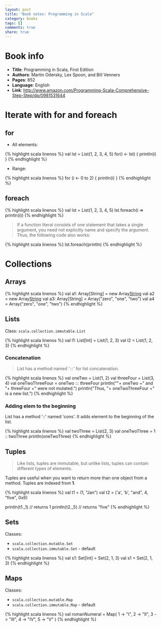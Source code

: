```yaml
---
layout: post
title: "Book notes: Programming in Scala"
category: books
tags: []
comments: true
share: true
---
```


# Book info

- **Title**: Programming in Scala, First Edition
- **Authors**: Martin Odersky, Lex Spoon, and Bill Venners
- **Pages**: 852
- **Language**: English
- **Link**: http://www.amazon.com/Programming-Scala-Comprehensive-Step-Step/dp/0981531644

# Iterate with for and foreach

## for

- All elements:

{% highlight scala linenos %}
val lst = List(1, 2, 3, 4, 5)
for(i <- lst) {
  println(i)
}
{% endhighlight %}

- Range:

{% highlight scala linenos %}
for (i <- 0 to 2) {
  println(i)
}
{% endhighlight %}

## foreach

{% highlight scala linenos %}
val lst = List(1, 2, 3, 4, 5)
lst.foreach(i => println(i))
{% endhighlight %}

> If a function literal consists of one statement that takes a single argument, you need not explicitly name and specify the argument. Thus, the following code also works:

{% highlight scala linenos %}
lst.foreach(println)
{% endhighlight %}

# Collections

## Arrays

{% highlight scala linenos %}
val a1: Array[String] = new Array[String](3)
val a2 = new Array[String](3)
val a3: Array[String] = Array("zero", "one", "two")
val a4 = Array("zero", "one", "two")
{% endhighlight %}

## Lists

Class: `scala.collection.immutable.List`

{% highlight scala linenos %}
val l1: List[Int] = List(1, 2, 3)
val l2 = List(1, 2, 3)
{% endhighlight %}

### Concatenation

> List has a method named ':::' for list concatenation.

{% highlight scala linenos %}
val oneTwo = List(1, 2)
val threeFour = List(3, 4)
val oneTwoThreeFour = oneTwo ::: threeFour
println(""+ oneTwo +" and "+ threeFour +" were not mutated.")
println("Thus, "+ oneTwoThreeFour +" is a new list.")
{% endhighlight %}

### Adding elem to the beginning

List has a method '::' named 'cons'. It adds element to the beginning of the list.

{% highlight scala linenos %}
val twoThree = List(2, 3)
val oneTwoThree = 1 :: twoThree
println(oneTwoThree)
{% endhighlight %}

## Tuples

> Like lists, tuples are immutable, but unlike lists, tuples can contain different types of elements.

Tuples are useful when you want to return more than one object from a method. Tuples are indexed from **1**.

{% highlight scala linenos %}
val t1 = (1, "Jan")
val t2 = ('a', 'b', "and", 4, "five", 0x6)

println(t1._1) // returns 1
println(t2._5) // returns "five"
{% endhighlight %}

## Sets

Classes:

- `scala.collection.mutable.Set`
- `scala.collection.immutable.Set` - default

{% highlight scala linenos %}
val s1: Set[Int] = Set(2, 1, 3)
val s1 = Set(2, 1, 3)
{% endhighlight %}

## Maps

Classes:

- `scala.collection.mutable.Map`
- `scala.collection.immutable.Map` - default

{% highlight scala linenos %}
val romanNumeral = Map(
  1 -> "I", 2 -> "II", 3 -> "III", 4 -> "IV", 5 -> "V"
)
{% endhighlight %}
